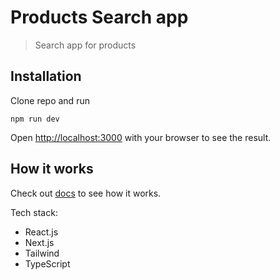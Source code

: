 # Products Search app

> Search app for products

## Installation

Clone repo and run

```
npm run dev
```

Open [http://localhost:3000](http://localhost:3000) with your browser to see the result.

## How it works

Check out [docs](/src/docs) to see how it works.

Tech stack:

- React.js
- Next.js
- Tailwind
- TypeScript
